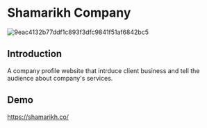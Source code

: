 # Shamarikh Company 

![9eac4132b77ddf1c893f3dfc9841f51af6842bc5](https://user-images.githubusercontent.com/82483633/124565426-b1fc9a00-de4a-11eb-9006-688f218d135d.gif)

## Introduction 

A company profile website that intrduce client business and tell the audience about company's services.

## Demo

https://shamarikh.co/
